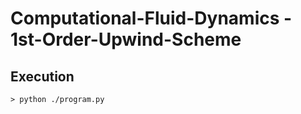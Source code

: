 # Computational-Fluid-Dynamics - 1st-Order-Upwind-Scheme
## Execution
```
> python ./program.py
```

